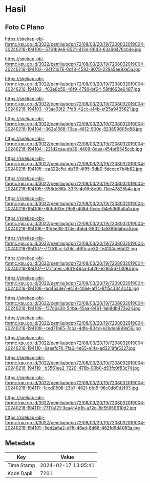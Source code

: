 # Hasil

## Foto C Plano

https://sirekap-obj-formc.kpu.go.id/3022/pemilu/pdpr/72/08/03/20/19/7208032019004-20240216-194100--5761b9e6-8521-413e-9643-63a6d476cb4e.jpg

https://sirekap-obj-formc.kpu.go.id/3022/pemilu/pdpr/72/08/03/20/19/7208032019004-20240216-194102--34f21d76-0d18-4593-8078-229a5ee92e5a.jpg

https://sirekap-obj-formc.kpu.go.id/3022/pemilu/pdpr/72/08/03/20/19/7208032019004-20240216-194102--f03e8b56-46f9-4790-bf64-58fd692e6487.jpg

https://sirekap-obj-formc.kpu.go.id/3022/pemilu/pdpr/72/08/03/20/19/7208032019004-20240216-194103--03aa38f2-7fd8-42cc-a14b-ef25a9435621.jpg

https://sirekap-obj-formc.kpu.go.id/3022/pemilu/pdpr/72/08/03/20/19/7208032019004-20240216-194104--362a1668-70ae-4812-900c-823899605d98.jpg

https://sirekap-obj-formc.kpu.go.id/3022/pemilu/pdpr/72/08/03/20/19/7208032019004-20240216-194104--221d2caa-db39-4409-8dea-454bf9545ccb.jpg

https://sirekap-obj-formc.kpu.go.id/3022/pemilu/pdpr/72/08/03/20/19/7208032019004-20240216-194105--ea322c5d-db36-4f95-9db0-5dcccc7b4b62.jpg

https://sirekap-obj-formc.kpu.go.id/3022/pemilu/pdpr/72/08/03/20/19/7208032019004-20240216-194105--358de86b-33f3-4b16-8e00-f1de47825b4a.jpg

https://sirekap-obj-formc.kpu.go.id/3022/pemilu/pdpr/72/08/03/20/19/7208032019004-20240216-194106--60fcf63e-f9e9-408d-9cec-94e5369a0a1a.jpg

https://sirekap-obj-formc.kpu.go.id/3022/pemilu/pdpr/72/08/03/20/19/7208032019004-20240216-194106--fffdee36-374e-4bbd-8632-fa5886dabca5.jpg

https://sirekap-obj-formc.kpu.go.id/3022/pemilu/pdpr/72/08/03/20/19/7208032019004-20240216-194107--7f251fcc-b26c-46fb-ae32-fe4134de6a02.jpg

https://sirekap-obj-formc.kpu.go.id/3022/pemilu/pdpr/72/08/03/20/19/7208032019004-20240216-194107--1771a1ec-a831-46aa-b426-e29556713094.jpg

https://sirekap-obj-formc.kpu.go.id/3022/pemilu/pdpr/72/08/03/20/19/7208032019004-20240216-194108--bd45a3e7-ec18-406e-af1c-8f15c3344c4b.jpg

https://sirekap-obj-formc.kpu.go.id/3022/pemilu/pdpr/72/08/03/20/19/7208032019004-20240216-194109--f37d6a38-54ba-45aa-8491-1ab8db473e24.jpg

https://sirekap-obj-formc.kpu.go.id/3022/pemilu/pdpr/72/08/03/20/19/7208032019004-20240216-194109--ced71b85-7cba-4dfe-804d-e3bdea999a56.jpg

https://sirekap-obj-formc.kpu.go.id/3022/pemilu/pdpr/72/08/03/20/19/7208032019004-20240216-194110--6aaafc76-7fa6-4e65-a14a-ad3219fe5327.jpg

https://sirekap-obj-formc.kpu.go.id/3022/pemilu/pdpr/72/08/03/20/19/7208032019004-20240216-194110--b3561ee2-7220-476b-90b0-d93fc0f83c74.jpg

https://sirekap-obj-formc.kpu.go.id/3022/pemilu/pdpr/72/08/03/20/19/7208032019004-20240216-194111--1ccd0598-23b7-462f-bfd6-96c0db9d2f93.jpg

https://sirekap-obj-formc.kpu.go.id/3022/pemilu/pdpr/72/08/03/20/19/7208032019004-20240216-194111--7717a121-3ea4-4d1b-a72c-8c55959610d2.jpg

https://sirekap-obj-formc.kpu.go.id/3022/pemilu/pdpr/72/08/03/20/19/7208032019004-20240216-194101--5ed2a5a2-e7ff-46ad-8d68-4621d6d4083a.jpg


## Metadata

| Key        | Value               |
| ---------- | ------------------- |
| Time Stamp | 2024-02-17 13:05:41 |
| Kode Dapil | 7201                |



